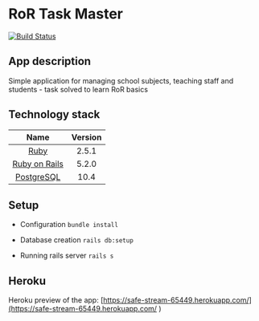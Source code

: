  RoR Task Master
 ================

[![Build Status](https://travis-ci.org/katguz3485/ror_task-master.svg?branch=master)](https://travis-ci.org/katguz3485/ror_task-master)

## App description

Simple application for managing school subjects, teaching staff and students - task solved to learn RoR basics

## Technology stack

| Name |  Version |
| :--: | :---: |
| [Ruby](https://www.ruby-lang.org) | 2.5.1 |
| [Ruby on Rails](http://www.rubyonrails.org/) | 5.2.0 |
| [PostgreSQL](http://www.postgresql.org/) | 10.4 |

## Setup

* Configuration
`bundle install`

* Database creation
`rails db:setup`

* Running rails server
`rails s`

## Heroku

Heroku preview of the app:  [https://safe-stream-65449.herokuapp.com/](https://safe-stream-65449.herokuapp.com/ )